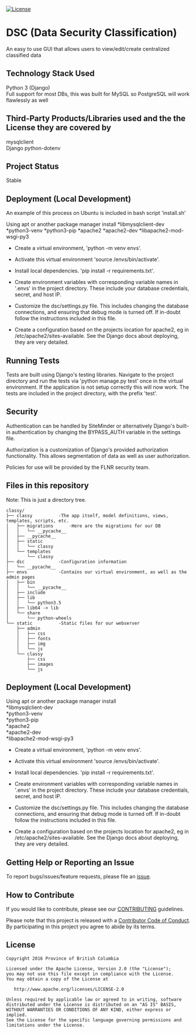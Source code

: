 
[![License](https://img.shields.io/badge/License-Apache%202.0-blue.svg)](LICENSE)


# DSC (Data Security Classification)
An easy to use GUI that allows users to view/edit/create centralized classified data

## Technology Stack Used
Python 3 (Django)  
Full support for most DBs, this was built for MySQL so PostgreSQL will work flawlessly as well  

## Third-Party Products/Libraries used and the the License they are covered by
mysqlclient  
Django
python-dotenv

## Project Status
Stable  

## Deployment (Local Development)

An example of this process on Ubuntu is included in bash script 'install.sh'  
  
Using apt or another package manager install
*libmysqlclient-dev
*python3-venv
*python3-pip
*apache2
*apache2-dev
*libapache2-mod-wsgi-py3

* Create a virtual environment, 'python -m venv envs'.
  
* Activate this virtual environment 'source /envs/bin/activate'.
  
* Install local dependencies. 'pip install -r requirements.txt'.
  
* Create environment variables with corresponding variable names in '.envs' in the project directory. These include your database credentials, secret, and host IP.
  
* Customize the dsc/settings.py file. This includes changing the database connections, and ensuring that debug mode is turned off. If in-doubt follow the instructions included in this file.
  
* Create a configuration based on the projects location for apache2, eg in /etc/apache2/sites-available. See the Django docs about deploying, they are very detailed.
 
## Running Tests
  
Tests are built using Django's testing libraries. Navigate to the project directory and run the tests via 'python manage.py test' once in the virtual environment. If the application is not setup correctly this will now work. The tests are included in the project directory, with the prefix 'test'.  
 

## Security  
Authentication can be handled by SiteMinder or alternatively Django's built-in authentication by changing the BYPASS_AUTH variable in the settings file.  

Authorization is a customization of Django's provided authorization functionality. This allows segmentation of data as well as user authorization.  

Policies for use will be provided by the FLNR security team.  

## Files in this repository
Note: This is just a directory tree.  
```
classy/	
├── classy			-The app itself, model definitions, views, templates, scripts, etc.
│   ├── migrations		-Here are the migrations for our DB
│   │   └── __pycache__
│   ├── __pycache__
│   ├── static
│   │   └── classy
│   └── templates
│       └── classy
├── dsc				-Configuration information
│   └── __pycache__
├── envs			-Contains our virtual environment, as well as the admin pages
│   ├── bin
│   │   └── __pycache__
│   ├── include
│   ├── lib
│   │   └── python3.5
│   ├── lib64 -> lib
│   └── share
│       └── python-wheels
└── static			-Static files for our webserver
    ├── admin
    │   ├── css
    │   ├── fonts
    │   ├── img
    │   └── js
    └── classy
        ├── css
        ├── images
        └── js
```

## Deployment (Local Development)

Using apt or another package manager install  
*libmysqlclient-dev  
*python3-venv  
*python3-pip  
*apache2  
*apache2-dev  
*libapache2-mod-wsgi-py3  

* Create a virtual environment, 'python -m venv envs'.  

* Activate this virtual environment 'source /envs/bin/activate'.  

* Install local dependencies. 'pip install -r requirements.txt'.  
 
* Create environment variables with corresponding variable names in '.envs' in the project directory. These include your database credentials, secret, and host IP.   

* Customize the dsc/settings.py file. This includes changing the database connections, and ensuring that debug mode is turned off. If in-doubt follow the instructions included in this file.  

* Create a configuration based on the projects location for apache2, eg in /etc/apache2/sites-available. See the Django docs about deploying, they are very detailed.  

## Getting Help or Reporting an Issue

To report bugs/issues/feature requests, please file an [issue](../../issues).

## How to Contribute

If you would like to contribute, please see our [CONTRIBUTING](./CONTRIBUTING.md) guidelines.

Please note that this project is released with a [Contributor Code of Conduct](./CODE_OF_CONDUCT.md). 
By participating in this project you agree to abide by its terms.

## License

    Copyright 2016 Province of British Columbia

    Licensed under the Apache License, Version 2.0 (the "License");
    you may not use this file except in compliance with the License.
    You may obtain a copy of the License at

       http://www.apache.org/licenses/LICENSE-2.0

    Unless required by applicable law or agreed to in writing, software
    distributed under the License is distributed on an "AS IS" BASIS,
    WITHOUT WARRANTIES OR CONDITIONS OF ANY KIND, either express or implied.
    See the License for the specific language governing permissions and
    limitations under the License.

